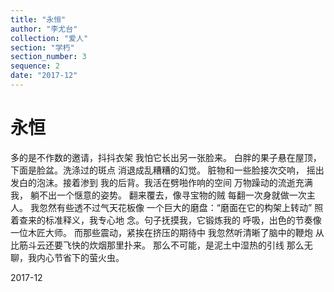 ```yaml
---
title: "永恒"
author: "李尤台"
collection: "爱人"
section: "学朽"
section_number: 3
sequence: 2
date: "2017-12"
---
```


# 永恒

多的是不作数的邀请，抖抖衣架
我怕它长出另一张脸来。
白胖的果子悬在屋顶，
下面是脸盆。洗涤过的斑点
消退成乱糟糟的幻觉。
脏物和一些脸接次交响，
摇出发白的泡沫。接着渗到
我的后背。我活在劈啪作响的空间
万物躁动的流逝充满我，
躺不出一个惬意的姿势。
翻来覆去，像寻宝物的贼
每翻一次身就做一次主人。
我忽然有些透不过气天花板像
一个巨大的磨盘：“磨面在它的构架上转动”
照着查来的标准释义，我专心地
念。句子抚摸我，它锻炼我的
呼吸，出色的节奏像一位木匠大师。
而那些震动，紧挨在挤压的期待中
我忽然听清晰了脑中的鞭炮
从比筋斗云还要飞快的炊烟那里扑来。
那么不可能，是泥土中湿热的引线
那么无聊，我内心节省下的萤火虫。

2017-12

